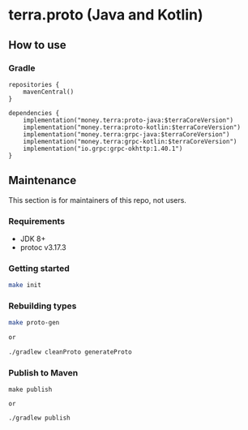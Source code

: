 # terra.proto (Java and Kotlin)

## How to use
### Gradle
```
repositories {
    mavenCentral()
}

dependencies {
    implementation("money.terra:proto-java:$terraCoreVersion")
    implementation("money.terra:proto-kotlin:$terraCoreVersion")
    implementation("money.terra:grpc-java:$terraCoreVersion")
    implementation("money.terra:grpc-kotlin:$terraCoreVersion")
    implementation("io.grpc:grpc-okhttp:1.40.1")
}
```

## Maintenance
This section is for maintainers of this repo, not users.

### Requirements
* JDK 8+
* protoc v3.17.3

### Getting started
```sh
make init
```

### Rebuilding types
```sh
make proto-gen

or 

./gradlew cleanProto generateProto
```

### Publish to Maven
```
make publish

or

./gradlew publish
```

